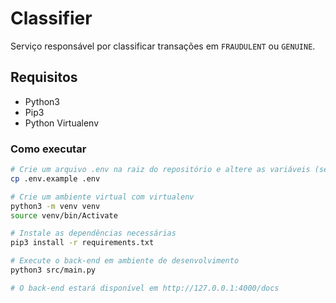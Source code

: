 # Classifier

Serviço responsável por classificar transações em `FRAUDULENT` ou `GENUINE`.

## Requisitos

- Python3
- Pip3
- Python Virtualenv

### Como executar

```bash
# Crie um arquivo .env na raiz do repositório e altere as variáveis (se necessário)
cp .env.example .env

# Crie um ambiente virtual com virtualenv
python3 -m venv venv
source venv/bin/Activate

# Instale as dependências necessárias
pip3 install -r requirements.txt

# Execute o back-end em ambiente de desenvolvimento
python3 src/main.py

# O back-end estará disponível em http://127.0.0.1:4000/docs
```
